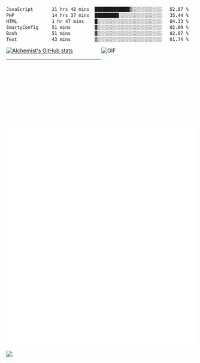 <!--START_SECTION:waka-->

```text
JavaScript       21 hrs 48 mins  █████████████▒░░░░░░░░░░░   52.87 %
PHP              14 hrs 37 mins  █████████░░░░░░░░░░░░░░░░   35.44 %
HTML             1 hr 47 mins    █░░░░░░░░░░░░░░░░░░░░░░░░   04.33 %
SmartyConfig     51 mins         ▓░░░░░░░░░░░░░░░░░░░░░░░░   02.09 %
Bash             51 mins         ▓░░░░░░░░░░░░░░░░░░░░░░░░   02.07 %
Text             43 mins         ▒░░░░░░░░░░░░░░░░░░░░░░░░   01.74 %
```

<!--END_SECTION:waka-->

[![Alchemist's GitHub stats](https://github-readme-stats.vercel.app/api?username=DrMaxis&show_icons=true&theme=outrun&count_private=true)](#)
<img align="right" alt="GIF" src="https://user-images.githubusercontent.com/5355808/139111924-210cc6fa-9fb1-4dac-929d-6324a5836a92.gif" width="250" height="200" />
<hr />

![](https://raw.githubusercontent.com/DrMaxis/github-stats-transparent/output/generated/overview.svg)
![](https://raw.githubusercontent.com/DrMaxis/github-stats-transparent/output/generated/languages.svg)

 
<a href="https://count.getloli.com/"><img src="https://count.getloli.com/get/@:maxis-the-alchemist?theme=rule34"></a>
<!-- https://count.getloli.com/get/@alchemist?theme=rule34 -->
<br>
